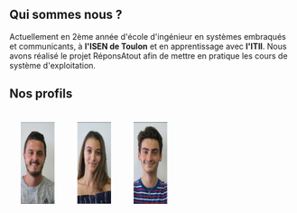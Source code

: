 <head>
  <meta charset="utf-8" />
  <title>Nous connaître</title>
  
  <style>
    img{
      padding: 20px;
      float: left;
      margin:0;
      -webkit-box-sizing: border-box;
      -moz-box-sizing: border-box;
      box-sizing: border-box;
    }
  </style>

</head>


## Qui sommes nous ?
Actuellement en 2ème année d'école d'ingénieur en systèmes embraqués et communicants, à **l'ISEN de Toulon** et en apprentissage avec **l'ITII**. Nous avons réalisé le projet RéponsAtout afin de mettre en pratique les cours de système d'exploitation. 


## Nos profils


<div class="container">
  <img src="../Images/Alexis.PNG" width="100" height="185"/>
  <img src="../Images/Eva.PNG" width="100" height="185"/>
  <img src="../Images/Matteo.PNG" width="100" height="185"/>
</div>
